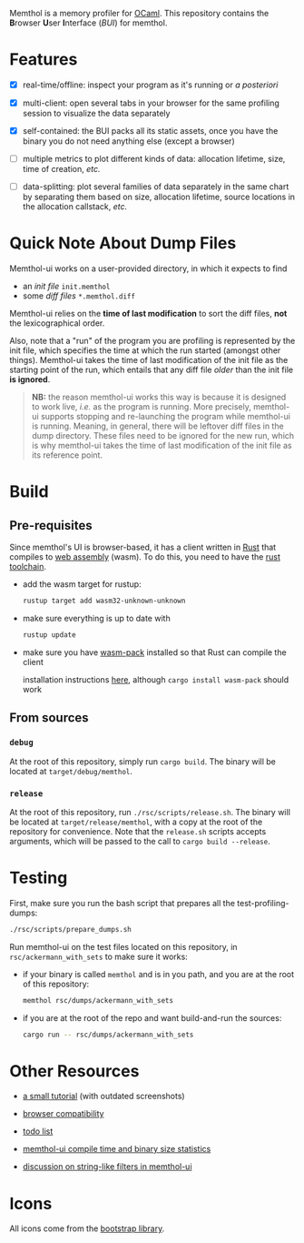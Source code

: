 Memthol is a memory profiler for [OCaml]. This repository contains the **B**rowser **U**ser
**I**nterface (*BUI*) for memthol.

# Features

- [x] real-time/offline: inspect your program as it's running or *a posteriori*
- [x] multi-client: open several tabs in your browser for the same profiling session to visualize
    the data separately
- [x] self-contained: the BUI packs all its static assets, once you have the binary you do not need
    anything else (except a browser)
- [ ] multiple metrics to plot different kinds of data: allocation lifetime, size, time of creation,
    *etc.*
- [ ] data-splitting: plot several families of data separately in the same chart by separating them
    based on size, allocation lifetime, source locations in the allocation callstack, *etc.*


# Quick Note About Dump Files

Memthol-ui works on a user-provided directory, in which it expects to find

- an *init file* `init.memthol`
- some *diff files* `*.memthol.diff`

Memthol-ui relies on the **time of last modification** to sort the diff files, **not** the
lexicographical order.

Also, note that a "run" of the program you are profiling is represented by the init file, which
specifies the time at which the run started (amongst other things). Memthol-ui takes the time of
last modification of the init file as the starting point of the run, which entails that any diff
file *older* than the init file **is ignored**.

> **NB:** the reason memthol-ui works this way is because it is designed to work live, *i.e.* as the
> program is running. More precisely, memthol-ui supports stopping and re-launching the program
> while memthol-ui is running. Meaning, in general, there will be leftover diff files in the dump
> directory. These files need to be ignored for the new run, which is why memthol-ui takes the time
> of last modification of the init file as its reference point.


# Build

## Pre-requisites

Since memthol's UI is browser-based, it has a client written in [Rust] that compiles to [web
assembly] (wasm). To do this, you need to have the [rust toolchain].

- add the wasm target for rustup:

    ```bash
    rustup target add wasm32-unknown-unknown
    ```

- make sure everything is up to date with

    ```bash
    rustup update
    ```

- make sure you have [wasm-pack] installed so that Rust can compile the client

    installation instructions [here][install wasm-pack], although `cargo install wasm-pack` should
    work

## From sources

### `debug`

At the root of this repository, simply run `cargo build`. The binary will be located at
`target/debug/memthol`.

### `release`

At the root of this repository, run `./rsc/scripts/release.sh`. The binary will be located at
`target/release/memthol`, with a copy at the root of the repository for convenience. Note that the
`release.sh` scripts accepts arguments, which will be passed to the call to `cargo build --release`.

<!-- ## Using cargo

> **NB**: this workflow may fail because the BUI's repository is currently private. The commands
> above will fail if git's `credential.helper` does not contain the appropriate credentials.

You can install memthol's BUI by running

```bash
cargo install --git <memthol's BUI repository>
```

To update, run the same command with `--force`

```bash
cargo install --force --git <memthol's BUI repository>
``` -->

# Testing

First, make sure you run the bash script that prepares all the test-profiling-dumps:

```bash
./rsc/scripts/prepare_dumps.sh
```

Run memthol-ui on the test files located on this repository, in `rsc/ackermann_with_sets` to make
sure it works:

- if your binary is called `memthol` and is in you path, and you are at the root of this repository:

    ```bash
    memthol rsc/dumps/ackermann_with_sets
    ```

- if you are at the root of the repo and want build-and-run the sources:

    ```bash
    cargo run -- rsc/dumps/ackermann_with_sets
    ```


# Other Resources

- [a small tutorial][tuto] (with outdated screenshots)

- [browser compatibility][compat]
- [todo list][todo]
- [memthol-ui compile time and binary size statistics][stats]
- [discussion on string-like filters in memthol-ui][string filters]

# Icons

All icons come from the [bootstrap library][bootstrap].

[OCaml]: https://ocaml.org/ (OCaml official page)
[web assembly]: https://webassembly.org/ (Web Assembly official page)
[Rust]: https://www.rust-lang.org/ (Rust official page)
[rust toolchain]: https://www.rust-lang.org/tools/install (Rust installation instructions)
[wasm-pack]: https://crates.io/crates/cargo-web (Cargo-web on crates.io)
[tuto]: ./rsc/docs/mini_tutorial (Small memthol tutorial)
[compat]: ./rsc/docs/compatibility.md (Browser compatibility discussion)
[todo]: ./todo.md (Todo list)
[stats]: ./rsc/docs/compile_stats.md (Compile time and binary size statistics)
[string filters]: ./rsc/docs/string_like_filters.md (String-like filters)
[install wasm-pack]: https://rustwasm.github.io/wasm-pack/installer (wasm-pack install instructions)
[bootstrap]: https://icons.getbootstrap.com (the bootstrap library)